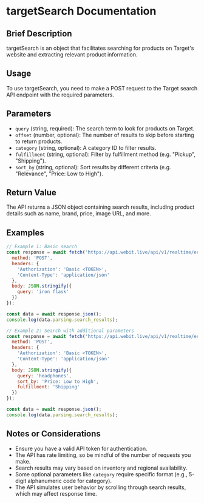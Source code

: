 # targetSearch Documentation

## Brief Description
targetSearch is an object that facilitates searching for products on Target's website and extracting relevant product information.

## Usage
To use targetSearch, you need to make a POST request to the Target search API endpoint with the required parameters.

## Parameters
- `query` (string, required): The search term to look for products on Target.
- `offset` (number, optional): The number of results to skip before starting to return products.
- `category` (string, optional): A category ID to filter results.
- `fulfillment` (string, optional): Filter by fulfillment method (e.g. "Pickup", "Shipping").
- `sort_by` (string, optional): Sort results by different criteria (e.g. "Relevance", "Price: Low to High").

## Return Value
The API returns a JSON object containing search results, including product details such as name, brand, price, image URL, and more.

## Examples

```javascript
// Example 1: Basic search
const response = await fetch('https://api.webit.live/api/v1/realtime/ecommerce/target/search', {
  method: 'POST',
  headers: {
    'Authorization': 'Basic <TOKEN>',
    'Content-Type': 'application/json'
  },
  body: JSON.stringify({
    query: 'iron flask'
  })
});

const data = await response.json();
console.log(data.parsing.search_results);

// Example 2: Search with additional parameters
const response = await fetch('https://api.webit.live/api/v1/realtime/ecommerce/target/search', {
  method: 'POST',
  headers: {
    'Authorization': 'Basic <TOKEN>',
    'Content-Type': 'application/json'
  },
  body: JSON.stringify({
    query: 'headphones',
    sort_by: 'Price: Low to High',
    fulfillment: 'Shipping'
  })
});

const data = await response.json();
console.log(data.parsing.search_results);
```

## Notes or Considerations
- Ensure you have a valid API token for authentication.
- The API has rate limiting, so be mindful of the number of requests you make.
- Search results may vary based on inventory and regional availability.
- Some optional parameters like `category` require specific format (e.g., 5-digit alphanumeric code for category).
- The API simulates user behavior by scrolling through search results, which may affect response time.